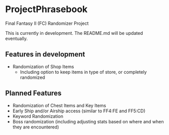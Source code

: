 # ProjectPhrasebook
Final Fantasy II (FC) Randomizer Project

This is currently in development. The README.md will be updated eventually.

## Features in development

* Randomization of Shop Items
  * Including option to keep items in type of store, or completely randomized

## Planned Features

* Randomization of Chest Items and Key Items
* Early Ship and/or Airship access (similar to FF4:FE and FF5:CD)
* Keyword Randomization
* Boss randomization (including adjusting stats based on where and when they are encountered)
